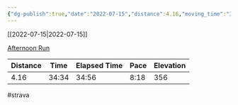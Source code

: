 ```yaml
---
{"dg-publish":true,"date":"2022-07-15","distance":4.16,"moving_time":"34:34","elapsed_time":"34:56","pace":"8:18","total_elevation_gain":356,"url":"https://www.strava.com/activities/7474851287","permalink":"/01-personal/strava/2022-07-15-afternoon-run/","dgPassFrontmatter":true}
---
```



[[2022-07-15\|2022-07-15]]

[Afternoon Run](https://www.strava.com/activities/7474851287)

| Distance | Time  | Elapsed Time | Pace | Elevation |
| -------- | ----- | ------------ | ---- | --------- |
| 4.16     | 34:34 | 34:56        | 8:18 | 356       |




#strava
